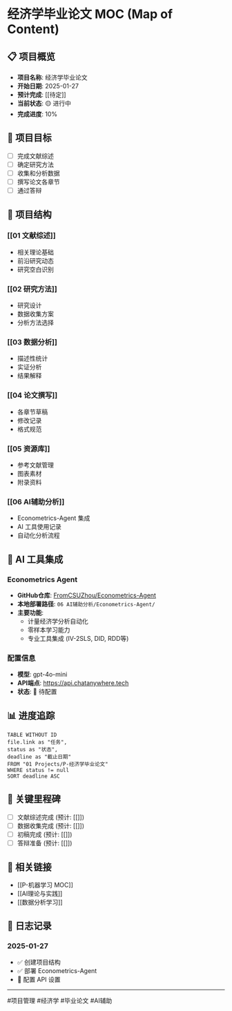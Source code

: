 # 经济学毕业论文 MOC (Map of Content)

## 📋 项目概览
- **项目名称**: 经济学毕业论文
- **开始日期**: 2025-01-27
- **预计完成**: [[待定]]
- **当前状态**: 🟡 进行中
- **完成进度**: 10%

## 🎯 项目目标
- [ ] 完成文献综述
- [ ] 确定研究方法
- [ ] 收集和分析数据
- [ ] 撰写论文各章节
- [ ] 通过答辩

## 📁 项目结构

### [[01 文献综述]]
- 相关理论基础
- 前沿研究动态
- 研究空白识别

### [[02 研究方法]]
- 研究设计
- 数据收集方案
- 分析方法选择

### [[03 数据分析]]
- 描述性统计
- 实证分析
- 结果解释

### [[04 论文撰写]]
- 各章节草稿
- 修改记录
- 格式规范

### [[05 资源库]]
- 参考文献管理
- 图表素材
- 附录资料

### [[06 AI辅助分析]]
- Econometrics-Agent 集成
- AI 工具使用记录
- 自动化分析流程

## 🤖 AI 工具集成

### Econometrics Agent
- **GitHub仓库**: [FromCSUZhou/Econometrics-Agent](https://github.com/FromCSUZhou/Econometrics-Agent)
- **本地部署路径**: `06 AI辅助分析/Econometrics-Agent/`
- **主要功能**:
  - 计量经济学分析自动化
  - 零样本学习能力
  - 专业工具集成 (IV-2SLS, DID, RDD等)

### 配置信息
- **模型**: gpt-4o-mini
- **API端点**: https://api.chatanywhere.tech
- **状态**: 🔧 待配置

## 📊 进度追踪

```dataview
TABLE WITHOUT ID
file.link as "任务",
status as "状态",
deadline as "截止日期"
FROM "01 Projects/P-经济学毕业论文"
WHERE status != null
SORT deadline ASC
```

## 📅 关键里程碑
- [ ] 文献综述完成 (预计: [[]])
- [ ] 数据收集完成 (预计: [[]])
- [ ] 初稿完成 (预计: [[]])
- [ ] 答辩准备 (预计: [[]])

## 🔗 相关链接
- [[P-机器学习 MOC]]
- [[AI理论与实践]]
- [[数据分析学习]]

## 📝 日志记录
### 2025-01-27
- ✅ 创建项目结构
- ✅ 部署 Econometrics-Agent
- 🔄 配置 API 设置

---
#项目管理 #经济学 #毕业论文 #AI辅助 